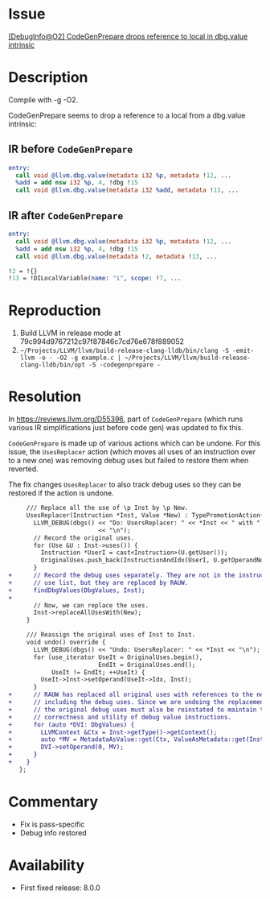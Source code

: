 # Issue

[[DebugInfo@O2] CodeGenPrepare drops reference to local in dbg.value intrinsic](https://github.com/llvm/llvm-project/issues/39192)

# Description

Compile with -g -O2.

CodeGenPrepare seems to drop a reference to a local from a dbg.value
intrinsic:

## IR before `CodeGenPrepare`

```llvm
entry:
  call void @llvm.dbg.value(metadata i32 %p, metadata !12, ...
  %add = add nsw i32 %p, 4, !dbg !15
  call void @llvm.dbg.value(metadata i32 %add, metadata !13, ...
```

## IR after `CodeGenPrepare`

```llvm
entry:
  call void @llvm.dbg.value(metadata i32 %p, metadata !12, ...
  %add = add nsw i32 %p, 4, !dbg !15
  call void @llvm.dbg.value(metadata !2, metadata !13, ...

!2 = !{}
!13 = !DILocalVariable(name: "i", scope: !7, ...
```

# Reproduction

1. Build LLVM in release mode at 79c994d9767212c97f87846c7cd76e678f889052
2. `~/Projects/LLVM/llvm/build-release-clang-lldb/bin/clang -S -emit-llvm -o - -O2 -g example.c | ~/Projects/LLVM/llvm/build-release-clang-lldb/bin/opt -S -codegenprepare -`

# Resolution

In https://reviews.llvm.org/D55396, part of `CodeGenPrepare` (which runs various
IR simplifications just before code gen) was updated to fix this.

`CodeGenPrepare` is made up of various actions which can be undone. For this
issue, the `UsesReplacer` action (which moves all uses of an instruction over to
a new one) was removing debug uses but failed to restore them when reverted.

The fix changes `UsesReplacer` to also track debug uses so they can be restored
if the action is undone.

```diff
     /// Replace all the use of \p Inst by \p New.
     UsesReplacer(Instruction *Inst, Value *New) : TypePromotionAction(Inst) {
       LLVM_DEBUG(dbgs() << "Do: UsersReplacer: " << *Inst << " with " << *New
                         << "\n");
       // Record the original uses.
       for (Use &U : Inst->uses()) {
         Instruction *UserI = cast<Instruction>(U.getUser());
         OriginalUses.push_back(InstructionAndIdx(UserI, U.getOperandNo()));
       }
+      // Record the debug uses separately. They are not in the instruction's
+      // use list, but they are replaced by RAUW.
+      findDbgValues(DbgValues, Inst);
+
       // Now, we can replace the uses.
       Inst->replaceAllUsesWith(New);
     }

     /// Reassign the original uses of Inst to Inst.
     void undo() override {
       LLVM_DEBUG(dbgs() << "Undo: UsersReplacer: " << *Inst << "\n");
       for (use_iterator UseIt = OriginalUses.begin(),
                         EndIt = OriginalUses.end();
            UseIt != EndIt; ++UseIt) {
         UseIt->Inst->setOperand(UseIt->Idx, Inst);
       }
+      // RAUW has replaced all original uses with references to the new value,
+      // including the debug uses. Since we are undoing the replacements,
+      // the original debug uses must also be reinstated to maintain the
+      // correctness and utility of debug value instructions.
+      for (auto *DVI: DbgValues) {
+        LLVMContext &Ctx = Inst->getType()->getContext();
+        auto *MV = MetadataAsValue::get(Ctx, ValueAsMetadata::get(Inst));
+        DVI->setOperand(0, MV);
+      }
+    }
   };
```

# Commentary

* Fix is pass-specific
* Debug info restored

# Availability

* First fixed release: 8.0.0
